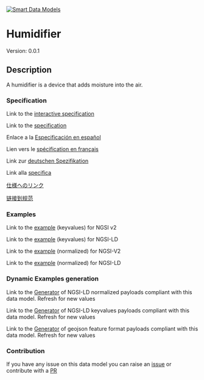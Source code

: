 [![Smart Data Models](https://smartdatamodels.org/wp-content/uploads/2022/01/SmartDataModels_logo.png "Logo")](https://smartdatamodels.org)
# Humidifier
Version: 0.0.1

## Description 

A humidifier is a device that adds moisture into the air.
### Specification

Link to the [interactive specification](https://swagger.lab.fiware.org/?url=https://smart-data-models.github.io/dataModel.S4BLDG/Humidifier/swagger.yaml)

Link to the [specification](https://github.com/smart-data-models/dataModel.S4BLDG/blob/master/Humidifier/doc/spec.md)

Enlace a la [Especificación en español](https://github.com/smart-data-models/dataModel.S4BLDG/blob/master/Humidifier/doc/spec_ES.md)

Lien vers le [spécification en français](https://github.com/smart-data-models/dataModel.S4BLDG/blob/master/Humidifier/doc/spec_FR.md)

Link zur [deutschen Spezifikation](https://github.com/smart-data-models/dataModel.S4BLDG/blob/master/Humidifier/doc/spec_DE.md)

Link alla [specifica](https://github.com/smart-data-models/dataModel.S4BLDG/blob/master/Humidifier/doc/spec_IT.md)

[仕様へのリンク](https://github.com/smart-data-models/dataModel.S4BLDG/blob/master/Humidifier/doc/spec_JA.md)

[链接到规范](https://github.com/smart-data-models/dataModel.S4BLDG/blob/master/Humidifier/doc/spec_ZH.md)
### Examples

Link to the [example](https://smart-data-models.github.io/dataModel.S4BLDG/Humidifier/examples/example.json) (keyvalues) for NGSI v2

Link to the [example](https://smart-data-models.github.io/dataModel.S4BLDG/Humidifier/examples/example.jsonld) (keyvalues) for NGSI-LD

Link to the [example](https://smart-data-models.github.io/dataModel.S4BLDG/Humidifier/examples/example-normalized.json) (normalized) for NGSI-V2

Link to the [example](https://smart-data-models.github.io/dataModel.S4BLDG/Humidifier/examples/example-normalized.jsonld) (normalized) for NGSI-LD
### Dynamic Examples generation

Link to the [Generator](https://smartdatamodels.org/extra/ngsi-ld_generator.php?schemaUrl=https://raw.githubusercontent.com/smart-data-models/dataModel.S4BLDG/master/Humidifier/schema.json&email=info@smartdatamodels.org) of NGSI-LD normalized payloads compliant with this data model. Refresh for new values

Link to the [Generator](https://smartdatamodels.org/extra/ngsi-ld_generator_keyvalues.php?schemaUrl=https://raw.githubusercontent.com/smart-data-models/dataModel.S4BLDG/master/Humidifier/schema.json&email=info@smartdatamodels.org) of NGSI-LD keyvalues payloads compliant with this data model. Refresh for new values

Link to the [Generator](https://smartdatamodels.org/extra/geojson_features_generator.php?schemaUrl=https://raw.githubusercontent.com/smart-data-models/dataModel.S4BLDG/master/Humidifier/schema.json&email=info@smartdatamodels.org) of geojson feature format payloads compliant with this data model. Refresh for new values
### Contribution

 If you have any issue on this data model you can raise an [issue](https://github.com/smart-data-models/dataModel.S4BLDG/issues)  or contribute with a [PR](https://github.com/smart-data-models/dataModel.S4BLDG/pulls)